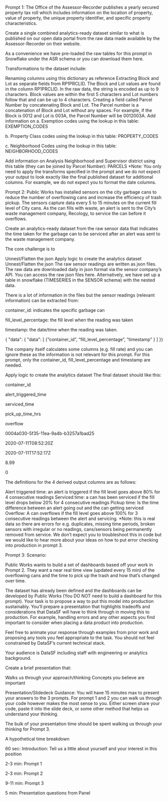 Prompt 1: 
The Office of the Assessor-Recorder publishes a yearly secured property tax roll which includes information on the location of property, value of property, the unique property identifier, and specific property characteristics. 

Create a single combined analytics-ready dataset similar to what is published on our open data portal from the raw data made available by the Assessor-Recorder on their website. 

As a convenience we have pre-loaded the raw tables for this prompt in Snowflake under the ASR schema or you can download them here. 

Transformations to the dataset include:

Renaming columns using this dictionary as reference
Extracting Block and Lot as separate fields from RP1PRCLID. The Block and Lot values are found in the column RP1PRCLID. In the raw data, the string is encoded as up to 9 characters. Block values are within the first 5 characters and Lot numbers follow that and can be up to 4 characters.
Creating a field called Parcel Number by concatenating Block and Lot. The Parcel number is a concatenation of Block and Lot without any spaces. For example, if the Block is 0012 and Lot is 003A, the Parcel Number will be 0012003A.
Add information on 
a.                    Exemption codes using the lookup in this table: EXEMPTION_CODES

b.                   Property Class codes using the lookup in this table: PROPERTY_CODES

c.                    Neighborhood Codes using the lookup in this table: NEIGHBORHOOD_CODES

Add information on Analysis Neighborhood and Supervisor district using this table (they can be joined by Parcel Number): PARCELS
*Note: You only need to apply the transforms specified in the prompt and we do not expect your output to look exactly like the final published dataset for additional columns. For example, we do not expect you to format the date columns.

Prompt 2: 
Public Works has installed sensors on the city garbage cans to reduce the number of overflowing cans and increase the efficiency of trash pickup. The sensors capture data every 5 to 15 minutes on the current fill level of City cans.  As the can fills with waste, an alert is sent to the City’s waste management company, Recology, to service the can before it overflows. 

Create an analytics-ready dataset from the raw sensor data that indicates the time taken for the garbage can to be serviced after an alert was sent to the waste management company. 

The core challenge is to 

Unnest/Flatten the json
Apply logic to create the analytics dataset
Unnest/Flatten the json
The raw sensor readings are written as json files. The raw data are downloaded daily in json format via the sensor company’s API. You can access the raw json files  here. Alternatively, we have set up a table in snowflake (TIMESERIES in the SENSOR schema) with the nested data. 

There is a lot of information in the files but the sensor readings (relevant information) can be extracted from:  

container_id: indicates the specific garbage can 

fill_level_percentage: the fill level when the reading was taken

timestamp:  the date/time when the reading was taken. 

{ "data": {  "data": [  {“container_id”, “fill_level_percentage”, “timestamp” } ] }}

The company itself calculates some columns (e.g. fill rate) and you can ignore these as the information is not relevant for this prompt. For this prompt, only the container_id, fill_level_percentage and timestamp are needed.  

Apply logic to create the analytics dataset
The final dataset should like this:

container_id

alert_triggered_time 

serviced_time

pick_up_time_hrs

overflow

0004a030-5f35-11ea-9a4b-b3257a1bad25

2020-07-11T08:52:20Z

2020-07-11T17:52:17Z

8.99

0

 

The definitions for the 4 derived output columns are as follows:

Alert triggered time: an alert is triggered if the fill level goes above 80% for 4 consecutive readings
Serviced time: a can has been serviced if the fill level drops below 20% for 4 consecutive readings
Pickup time: Is the time difference between an alert going out and the can getting serviced
Overflow: A can overflows if the fill level goes above 100% for 3 consecutive readings between the alert and servicing. 
*Note: this is real data so there are errors for e.g. duplicates, missing time periods, broken sensors with irregular or no readings, cans/sensors being permanently removed from service. We don’t expect you to troubleshoot this in code but we would like to hear more about your ideas on how to put error checking into production in prompt 3. 

 

Prompt 3: 
Scenario: 

Public Works wants to build a set of dashboards based off your work in Prompt 2. They want a near real time view (updated every 15 min) of the overflowing cans and the time to pick up the trash and how that’s changed over time. 

The dataset has already been defined and the dashboards can be developed by Public Works (You DO NOT need to build a dashboard for this prompt). Your task is to propose a way to put this model into production sustainably. You’ll prepare a presentation that highlights tradeoffs and considerations that DataSF will have to think through in moving this to production. For example, handling errors and any other aspects you find important to consider when placing a data product into production.

Feel free to animate your response through examples from prior work and proposing any tools you feel appropriate to the task. You should not feel constrained by DataSF’s current technical stack.

Your audience is DataSF including staff with engineering or analytics background.

Create a brief presentation that:

Walks us through your approach/thinking
Concepts you believe are important
 

Presentation/Slidedeck Guidance:
You will have 15 minutes max to present your answers to the 3 prompts.  For prompt 1 and 2 you can walk us through your code however makes the most sense to you. Either screen share your code, paste it into the slide deck, or some other method that helps us understand your thinking.  

The bulk of your presentation time should be spent walking us through your thinking for Prompt 3.

A hypothetical time breakdown

60 sec: Introduction: Tell us a little about yourself and your interest in this position

2-3 min: Prompt 1

2-3 min: Prompt 2

9-11 min: Prompt 3

5 min: Presentation questions from Panel

